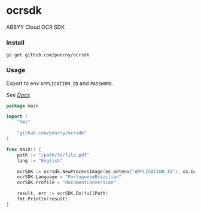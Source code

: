 ocrsdk
======

ABBYY Cloud OCR SDK

### Install

`go get github.com/poorny/ocrsdk`

### Usage


Export to env `APPLICATION_ID` and `PASSWORD`.

_See [Docs](http://ocrsdk.com/documentation/)_

```go
package main

import (
	"fmt"

	"github.com/poorny/ocrsdk"
)

func main() {
	path := "/path/to/file.pdf"
	lang := "English"

	ocrSDK := ocrsdk.NewProcessImage(os.Getenv("APPLICATION_ID"), os.Getenv("PASSWORD"))
	ocrSDK.Language = "PortugueseBrazilian"
	ocrSDK.Profile = "documentConversion"

	result, err := ocrSDK.Do(fullPath)
	fmt.Println(result)
}
```
